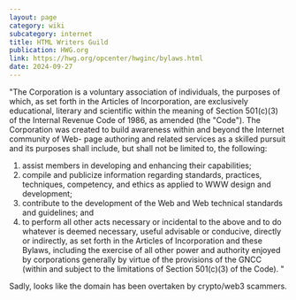 ```yaml
---
layout: page
category: wiki
subcategory: internet
title: HTML Writers Guild
publication: HWG.org
link: https://hwg.org/opcenter/hwginc/bylaws.html
date: 2024-09-27
---
```


"The Corporation is a voluntary association of individuals, the purposes of which, as set forth in the Articles of Incorporation, are exclusively educational, literary and scientific within the meaning of Section 501(c)(3) of the Internal Revenue Code of 1986, as amended (the "Code"). The Corporation was created to build awareness within and beyond the Internet community of Web- page authoring and related services as a skilled pursuit and its purposes shall include, but shall not be limited to, the following:

1. assist members in developing and enhancing their capabilities;
2. compile and publicize information regarding standards, practices, techniques, competency, and ethics as applied to WWW design and development;
3. contribute to the development of the Web and Web technical standards and guidelines; and
4. to perform all other acts necessary or incidental to the above and to do whatever is deemed necessary, useful advisable or conducive, directly or indirectly, as set forth in the Articles of Incorporation and these Bylaws, including the exercise of all other power and authority enjoyed by corporations generally by virtue of the provisions of the GNCC (within and subject to the limitations of Section 501(c)(3) of the Code). "

Sadly, looks like the domain has been overtaken by crypto/web3 scammers.
